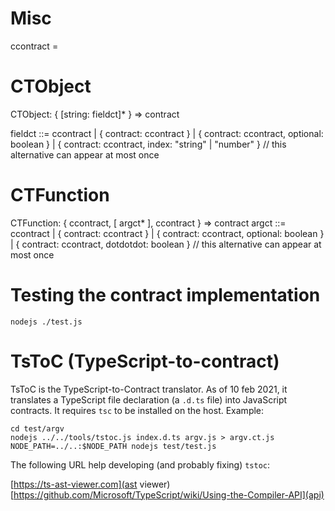 
Misc
====

ccontract = <a value coercible into a contract>


CTObject
========

CTObject: { [string: fieldct]* } => contract

fieldct ::=
    ccontract
  | { contract: ccontract }
  | { contract: ccontract, optional: boolean }
  | { contract: ccontract, index: "string" | "number" }
    // this alternative can appear at most once


CTFunction
==========

CTFunction: { ccontract, [ argct* ], ccontract } => contract
argct ::=
    ccontract
  | { contract: ccontract }
  | { contract: ccontract, optional: boolean }
  | { contract: ccontract, dotdotdot: boolean }
    // this alternative can appear at most once


Testing the contract implementation
===================================

```shell
nodejs ./test.js
```

TsToC (TypeScript-to-contract)
==============================

TsToC is the TypeScript-to-Contract translator. As of 10 feb 2021,
it translates a TypeScript file declaration (a `.d.ts` file) into
JavaScript contracts. It requires `tsc` to be installed on the host.
Example:

```shell
cd test/argv
nodejs ../../tools/tstoc.js index.d.ts argv.js > argv.ct.js
NODE_PATH=../..:$NODE_PATH nodejs test/test.js
```

The following URL help developing (and probably fixing) `tstoc`:

  [https://ts-ast-viewer.com](ast viewer)
  [https://github.com/Microsoft/TypeScript/wiki/Using-the-Compiler-API](api)
